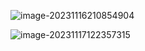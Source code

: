 ![image-20231116210854904](https://s2.loli.net/2023/11/16/ceQubgZ5BlWwO8K.png)

![image-20231117122357315](https://s2.loli.net/2023/11/17/rxy3QJkV6YAeXRi.png)